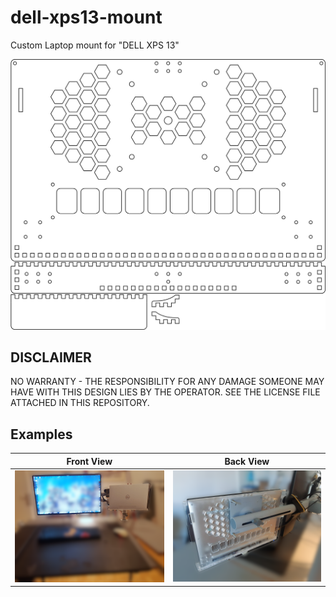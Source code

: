 # dell-xps13-mount

Custom Laptop mount for "DELL XPS 13"

![](gallery/mount-xps13-01.png)

## DISCLAIMER
NO WARRANTY - THE RESPONSIBILITY FOR ANY DAMAGE SOMEONE MAY HAVE WITH THIS DESIGN LIES BY THE OPERATOR.
SEE THE LICENSE FILE ATTACHED IN THIS REPOSITORY.


## Examples

| Front View  	                       | Back View                           |
|--------------------------------------|-------------------------------------|
| ![](gallery/mount-example-front.png) | ![](gallery/mount-example-back.png) |